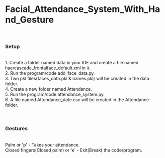 # Facial_Attendance_System_With_Hand_Gesture
<br>
<h3>Setup</h3>
<br>
1. Create a folder named data in your IDE and create a file named haarcascade_frontalface_default.xml in it.
<br>
2. Run the program/code add_face_data.py.
<br>
3. Two pkl files(faces_data.pkl & names.pkl) will be created in the data folder.
<br>
4. Create a new folder named Attendance.
<br>
5. Run the program/code attendance_system.py.
<br>
6. A file named Attendance_date.csv will be created in the Attendance folder.
<br>
<br>
<br>
<h3>Gestures</h3>
<br>
Palm or 'p' - Takes your attendance.
<br>
Closed fingers(Closed palm) or 'e' - Exit(Break) the code/program.
